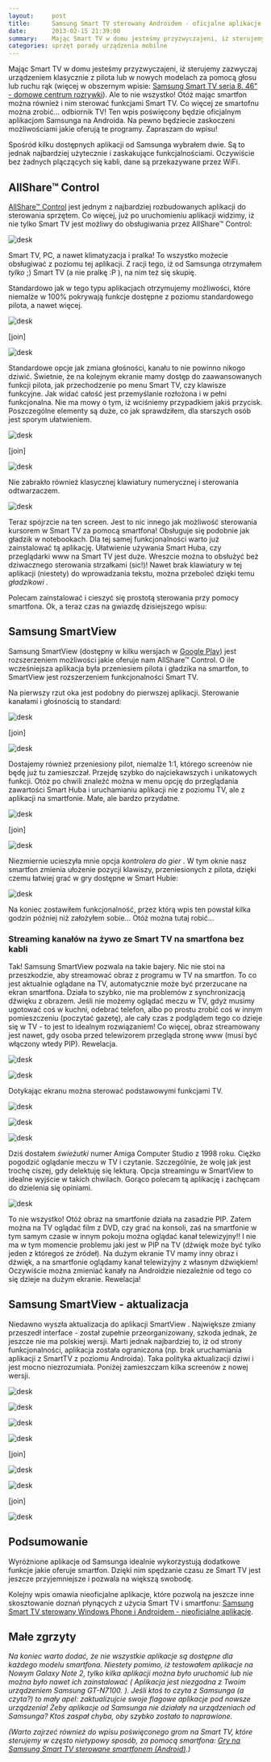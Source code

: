 ```yaml
---
layout:     post
title:      Samsung Smart TV sterowany Androidem - oficjalne aplikacje
date:       2013-02-15 21:39:00
summary:    Mając Smart TV w domu jesteśmy przyzwyczajeni, iż sterujemy zazwyczaj urządzeniem klasycznie z pilota lub w nowych modelach za pomocą głosu lub ruchu rąk (więcej w obszernym wpisie —  Samsung Smart TV seria 8. 46" - domowe centrum rozrywki). Ale to nie wszystko! Otóż mając smartfon można również i nim...
categories: sprzęt porady urządzenia mobilne
---
```




Mając Smart TV w domu jesteśmy przyzwyczajeni, iż sterujemy zazwyczaj urządzeniem klasycznie z pilota lub w nowych modelach za pomocą głosu lub ruchu rąk (więcej w obszernym wpisie: [Samsung Smart TV seria 8. 46" - domowe centrum rozrywki](http://www.dobreprogramy.pl/djfoxer/Samsung-Smart-TV-seria--domowe-centrum-rozrywki,38262.html)). Ale to nie wszystko! Otóż mając smartfon można również i nim sterować funkcjami Smart TV. Co więcej ze smartofnu można zrobić... odbiornik TV! Ten wpis poświęcony będzie oficjalnym aplikacjom Samsunga na Androida. Na pewno będziecie zaskoczeni możliwościami jakie oferują te programy. Zapraszam do wpisu! 

Spośród kilku dostępnych aplikacji od Samsunga wybrałem dwie. Są to jednak najbardziej użytecznie i zaskakujące funkcjalnościami. Oczywiście bez żadnych plączących się kabli, dane są przekazywane przez WiFi.



## AllShare™ Control



[AllShare™ Control](https://play.google.com/store/apps/details?id=com.sec.android.allShareControl&hl=pl) jest jednym z najbardziej rozbudowanych aplikacji do sterowania sprzętem. Co więcej, już po uruchomieniu aplikacji widzimy, iż nie tylko Smart TV jest możliwy do obsługiwania przez AllShare™ Control:



![desk](https://raw.githubusercontent.com/djfoxer/djfoxer.github.io/master/_img/2013-2-15-_104_/g_-_608x405_-_-_38716x20130215201249_0.png)



Smart TV, PC, a nawet klimatyzacja i pralka! To wszystko możecie obsługiwać z poziomu tej aplikacji. Z racji tego, iż od Samsunga otrzymałem  *tylko*  ;) Smart TV (a nie pralkę :P ), na nim też się skupię.

Standardowo jak w tego typu aplikacjach otrzymujemy możliwości, które niemalże w 100% pokrywają funkcje dostępne z poziomu standardowego pilota, a nawet więcej. 



![desk](https://raw.githubusercontent.com/djfoxer/djfoxer.github.io/master/_img/2013-2-15-_104_/g_-_288x192_-_-_38716x20130215201257_0.png)

[join]

![desk](https://raw.githubusercontent.com/djfoxer/djfoxer.github.io/master/_img/2013-2-15-_104_/g_-_288x192_-_-_38716x20130215201305_0.png)



Standardowe opcje jak zmiana głośności, kanału to nie powinno nikogo dziwić. Świetnie, że na kolejnym ekranie mamy dostęp do zaawansowanych funkcji pilota, jak przechodzenie po menu Smart TV, czy klawisze funkcyjne. Jak widać całość jest przemyślanie rozłożona i w pełni funkcjonalna. Nie ma mowy o tym, iż wciśniemy przypadkiem jakiś przycisk. Poszczególne elementy są duże, co jak sprawdziłem, dla starszych osób jest sporym ułatwieniem. 



![desk](https://raw.githubusercontent.com/djfoxer/djfoxer.github.io/master/_img/2013-2-15-_104_/g_-_288x192_-_-_38716x20130215201312_0.png)

[join]

![desk](https://raw.githubusercontent.com/djfoxer/djfoxer.github.io/master/_img/2013-2-15-_104_/g_-_288x192_-_-_38716x20130215201326_0.png)



Nie zabrakło również klasycznej klawiatury numerycznej i sterowania odtwarzaczem.



![desk](https://raw.githubusercontent.com/djfoxer/djfoxer.github.io/master/_img/2013-2-15-_104_/g_-_608x405_-_-_38716x20130215201319_0.png)


Teraz spójrzcie na ten screen. Jest to nic innego jak możliwość sterowania kursorem w Smart TV za pomocą smartfona! Obsługuje się podobnie jak gładzik w notebookach. Dla tej samej funkcjonalności warto już zainstalować tą aplikację. Ułatwienie używania Smart Huba, czy przeglądarki www na Smart TV jest duże. Wreszcie można to obsłużyć beż dziwacznego sterowania strzałkami (sic!)! Nawet brak klawiatury w tej aplikacji (niestety) do wprowadzania tekstu, można przeboleć dzięki temu  *gładzikowi* . 

Polecam zainstalować i cieszyć się prostotą sterowania przy pomocy smartfona. Ok, a teraz czas na gwiazdę dzisiejszego wpisu:



## Samsung SmartView



Samsung SmartView (dostępny w kilku wersjach w [Google Play](https://play.google.com/store/apps/developer?id=Samsung+Electronics+Co.,+Ltd)) jest rozszerzeniem możliwości jakie oferuje nam AllShare™ Control. O ile wcześniejsza aplikacja była przeniesiem pilota i gładzika na smartfon, to SmartView jest rozszerzeniem funkcjonalności Smart TV. 

Na pierwszy rzut oka jest podobny do pierwszej aplikacji. Sterowanie kanałami i głośnością to standard:



![desk](https://raw.githubusercontent.com/djfoxer/djfoxer.github.io/master/_img/2013-2-15-_104_/g_-_288x192_-_-_38716x20130215205941_0.png)

[join]

![desk](https://raw.githubusercontent.com/djfoxer/djfoxer.github.io/master/_img/2013-2-15-_104_/g_-_288x192_-_-_38716x20130215205949_0.png)



Dostajemy również przeniesiony pilot, niemalże 1:1, którego screenów nie będę już tu zamieszczał. Przejdę szybko do najciekawszych i unikatowych funkcji. Otóż po chwili znaleźć można w menu opcję do przeglądania zawartości Smart Huba i uruchamianiu aplikacji nie z poziomu TV, ale z aplikacji na smartfonie. Małe, ale bardzo przydatne. 



![desk](https://raw.githubusercontent.com/djfoxer/djfoxer.github.io/master/_img/2013-2-15-_104_/g_-_288x192_-_-_38716x20130215210043_0.png)

[join]

![desk](https://raw.githubusercontent.com/djfoxer/djfoxer.github.io/master/_img/2013-2-15-_104_/g_-_288x192_-_-_38716x20130215210121_0.png)



Niezmiernie ucieszyła mnie opcja  *kontrolera do gier* . W tym oknie nasz smartfon zmienia ułożenie pozycji klawiszy, przeniesionych z pilota, dzięki czemu łatwiej grać w gry dostępne w Smart Hubie:



![desk](https://raw.githubusercontent.com/djfoxer/djfoxer.github.io/master/_img/2013-2-15-_104_/g_-_608x405_-_-_38716x20130215210114_0.png)



Na koniec zostawiłem funkcjonalność, przez którą wpis ten powstał kilka godzin później niż założyłem sobie... Otóż można tutaj robić...



### Streaming kanałów na żywo ze Smart TV na smartfona bez kabli



Tak! Samsung SmartView pozwala na takie bajery. Nic nie stoi na przeszkodzie, aby streamować obraz z programu w TV na smartfon. To co jest aktualnie oglądane na TV, automatycznie może być przerzucane na ekran smartfona. Działa to szybko, nie ma problemów z synchronizacją dźwięku z obrazem. Jeśli nie możemy oglądać meczu w TV, gdyż musimy ugotować coś w kuchni, odebrać telefon, albo po prostu zrobić coś w innym pomieszczeniu (poczytać gazetę), ale cały czas z podglądem tego co dzieje się w TV - to jest to idealnym rozwiązaniem! Co więcej, obraz streamowany jest nawet, gdy osoba przed telewizorem przegląda stronę www (musi być włączony wtedy PIP). Rewelacja.



![desk](https://raw.githubusercontent.com/djfoxer/djfoxer.github.io/master/_img/2013-2-15-_104_/g_-_608x405_-_-_38716x20130215210202_0.jpg)




![desk](https://raw.githubusercontent.com/djfoxer/djfoxer.github.io/master/_img/2013-2-15-_104_/g_-_608x405_-_-_38716x20130215210207_0.jpg)



Dotykając ekranu można sterować podstawowymi funkcjami TV.



![desk](https://raw.githubusercontent.com/djfoxer/djfoxer.github.io/master/_img/2013-2-15-_104_/g_-_608x405_-_-_38716x20130215210157_0.jpg)




![desk](https://raw.githubusercontent.com/djfoxer/djfoxer.github.io/master/_img/2013-2-15-_104_/g_-_608x405_-_-_38716x20130215210143_0.jpg)




![desk](https://raw.githubusercontent.com/djfoxer/djfoxer.github.io/master/_img/2013-2-15-_104_/g_-_608x405_-_-_38716x20130215210152_0.jpg)





Dziś dostałem  *świeżutki*  numer Amiga Computer Studio z 1998 roku. Ciężko pogodzić oglądanie meczu w TV i czytanie. Szczególnie, że wolę jak jest trochę ciszej, gdy delektuję się lekturą. Opcja streamingu w SmartView  to idealne wyjście w takich chwilach. Gorąco polecam tą aplikację i zachęcam do dzielenia się opiniami.



![desk](https://raw.githubusercontent.com/djfoxer/djfoxer.github.io/master/_img/2013-2-15-_104_/g_-_608x405_-_-_38716x20130215210212_0.jpg)



To nie wszystko! Otóż obraz na smartfonie działa na zasadzie PIP. Zatem można na TV oglądać film z DVD, czy grać na konsoli, zaś na smartfonie w tym samym czasie w innym pokoju można oglądać kanał telewizyjny!! I nie ma w tym momencie problemu jaki jest w PIP na TV (dźwięk może być tylko jeden z któregoś ze źródeł). Na dużym ekranie TV mamy inny obraz i dźwięk, a na smartfonie oglądamy kanał telewizyjny z własnym dźwiękiem! Oczywiście można zmieniać kanały na Androidzie niezależnie od tego co się dzieje na dużym ekranie. Rewelacja!



## Samsung SmartView - aktualizacja


Niedawno wyszła aktualizacja do aplikacji SmartView . Największe zmiany przeszedł interface - został zupełnie przeorganizowany, szkoda jednak, że jeszcze nie ma polskiej wersji. Marti jednak najbardziej to, iż od strony funkcjonalności, aplikacja została ograniczona (np. brak uruchamiania aplikacji z SmartTV z poziomu Androida). Taka polityka aktualizacji dziwi i jest mocno niezrozumiała. Poniżej zamieszczam kilka screenów z nowej wersji.



![desk](https://raw.githubusercontent.com/djfoxer/djfoxer.github.io/master/_img/2013-2-15-_104_/g_-_608x405_-_-_38716x20130527183531_0.jpg)




![desk](https://raw.githubusercontent.com/djfoxer/djfoxer.github.io/master/_img/2013-2-15-_104_/g_-_608x405_-_-_38716x20130527183536_0.jpg)




![desk](https://raw.githubusercontent.com/djfoxer/djfoxer.github.io/master/_img/2013-2-15-_104_/g_-_608x405_-_-_38716x20130527183540_0.jpg)




![desk](https://raw.githubusercontent.com/djfoxer/djfoxer.github.io/master/_img/2013-2-15-_104_/g_-_288x192_-_-_38716x20130527183608_0.jpg)

[join]

![desk](https://raw.githubusercontent.com/djfoxer/djfoxer.github.io/master/_img/2013-2-15-_104_/g_-_288x192_-_-_38716x20130527183602_0.jpg)




![desk](https://raw.githubusercontent.com/djfoxer/djfoxer.github.io/master/_img/2013-2-15-_104_/g_-_288x192_-_-_38716x20130527183558_0.jpg)

[join]

![desk](https://raw.githubusercontent.com/djfoxer/djfoxer.github.io/master/_img/2013-2-15-_104_/g_-_288x192_-_-_38716x20130527183545_0.jpg)






## Podsumowanie



Wyróżnione aplikacje od Samsunga idealnie wykorzystują dodatkowe funkcje jakie oferuje smartfon. Dzięki nim spędzanie czasu ze Smart TV jest jeszcze przyjemniejsze i pozwala na większą swobodę. 

Kolejny wpis omawia nieoficjalne aplikacje, które pozwolą na jeszcze inne skosztowanie doznań płynących z użycia Smart TV i smartfonu: [Samsung Smart TV sterowany Windows Phone i Androidem - nieoficjalne aplikacje](http://www.dobreprogramy.pl/djfoxer/Samsung-Smart-TV-sterowany-Windows-Phone-i-Androidem-nieoficjalne-aplikacje,39299.html).



## Małe zgrzyty



 *Na koniec warto dodać, że nie wszystkie aplikacje są dostępne dla każdego modelu smartfona. Niestety pomimo, iż testowałem aplikacje na Nowym Galaxy Note 2, tylko kilka aplikacji można było uruchomić lub nie można było nawet ich zainstalować ( *Aplikacja jest niezgodna z Twoim urządzeniem Samsung GT-N7100.* ). Jeśli ktoś to czyta z Samsunga (a czyta?) to mały apel: zaktualizujcie swoje flagowe aplikacje pod nowsze urządzenia! Żeby aplikacje od Samsunga nie działały na urządzeniach od Samsunga? Ktoś zaspał chyba, oby szybko zostało to naprawione.* 


 *(Warto zajrzeć również do wpisu poświęconego grom na Smart TV, które sterujemy w często nietypowy sposób, za pomocą smartfona: [Gry na Samsung Smart TV sterowane smartfonem (Android)](http://www.dobreprogramy.pl/djfoxer/Gry-na-Samsung-Smart-TV-sterowane-smartfonem-Android,39836.html).)* 

